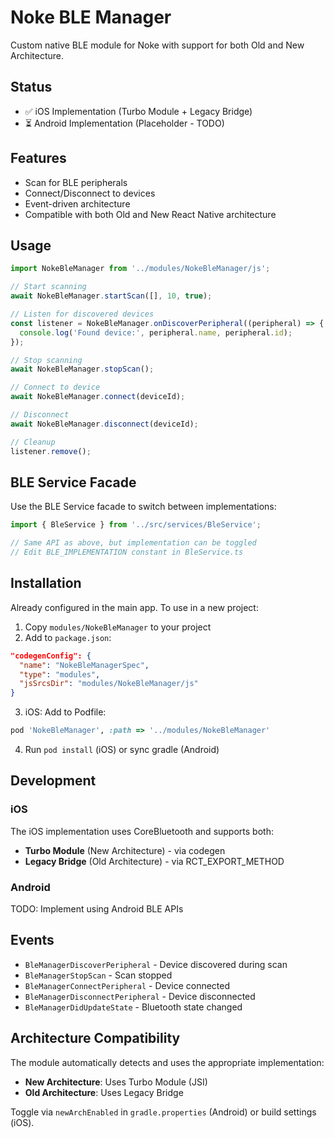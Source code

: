 # Noke BLE Manager

Custom native BLE module for Noke with support for both Old and New Architecture.

## Status

- ✅ iOS Implementation (Turbo Module + Legacy Bridge)
- ⏳ Android Implementation (Placeholder - TODO)

## Features

- Scan for BLE peripherals
- Connect/Disconnect to devices
- Event-driven architecture
- Compatible with both Old and New React Native architecture

## Usage

```typescript
import NokeBleManager from '../modules/NokeBleManager/js';

// Start scanning
await NokeBleManager.startScan([], 10, true);

// Listen for discovered devices
const listener = NokeBleManager.onDiscoverPeripheral((peripheral) => {
  console.log('Found device:', peripheral.name, peripheral.id);
});

// Stop scanning
await NokeBleManager.stopScan();

// Connect to device
await NokeBleManager.connect(deviceId);

// Disconnect
await NokeBleManager.disconnect(deviceId);

// Cleanup
listener.remove();
```

## BLE Service Facade

Use the BLE Service facade to switch between implementations:

```typescript
import { BleService } from '../src/services/BleService';

// Same API as above, but implementation can be toggled
// Edit BLE_IMPLEMENTATION constant in BleService.ts
```

## Installation

Already configured in the main app. To use in a new project:

1. Copy `modules/NokeBleManager` to your project
2. Add to `package.json`:
```json
"codegenConfig": {
  "name": "NokeBleManagerSpec",
  "type": "modules",
  "jsSrcsDir": "modules/NokeBleManager/js"
}
```
3. iOS: Add to Podfile:
```ruby
pod 'NokeBleManager', :path => '../modules/NokeBleManager'
```
4. Run `pod install` (iOS) or sync gradle (Android)

## Development

### iOS
The iOS implementation uses CoreBluetooth and supports both:
- **Turbo Module** (New Architecture) - via codegen
- **Legacy Bridge** (Old Architecture) - via RCT_EXPORT_METHOD

### Android
TODO: Implement using Android BLE APIs

## Events

- `BleManagerDiscoverPeripheral` - Device discovered during scan
- `BleManagerStopScan` - Scan stopped
- `BleManagerConnectPeripheral` - Device connected
- `BleManagerDisconnectPeripheral` - Device disconnected
- `BleManagerDidUpdateState` - Bluetooth state changed

## Architecture Compatibility

The module automatically detects and uses the appropriate implementation:
- **New Architecture**: Uses Turbo Module (JSI)
- **Old Architecture**: Uses Legacy Bridge

Toggle via `newArchEnabled` in `gradle.properties` (Android) or build settings (iOS).

